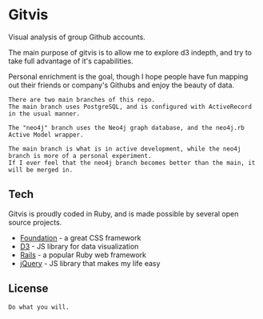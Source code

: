 Gitvis
=========

Visual analysis of group Github accounts.

The main purpose of gitvis is to allow me to explore d3 indepth, and try to take full advantage of it's capabilities.

Personal enrichment is the goal, though I hope people have fun mapping out their friends or company's Githubs and enjoy the beauty of data.

    There are two main branches of this repo.
    The main branch uses PostgreSQL, and is configured with ActiveRecord in the usual manner.

    The "neo4j" branch uses the Neo4j graph database, and the neo4j.rb Active Model wrapper.

    The main branch is what is in active development, while the neo4j branch is more of a personal experiment.
    If I ever feel that the neo4j branch becomes better than the main, it will be merged in.

Tech
-----------
Gitvis is proudly coded in Ruby, and is made possible by several open source projects.

* [Foundation] - a great CSS framework
* [D3] - JS library for data visualization
* [Rails] - a popular Ruby web framework
* [jQuery] - JS library that makes my life easy


License
----

    Do what you will.


[foundation]:http://foundation.zurb.com/
[jQuery]:http://jquery.com
[d3]:http://d3js.org
[rails]:http://rubyonrails.org/

